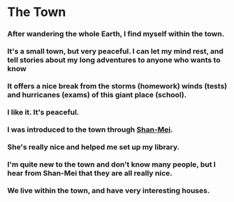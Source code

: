 <head>
  <title>The Town</title>
</head>
<body>
  <h1>The Town</h1>
  <h3>After wandering the whole Earth, I find myself within the town. <br><br> It's a small town, but very peaceful. I can let my mind rest, and tell stories about my long adventures to anyone who wants to know <br><br> It offers a nice break from the storms (homework) winds (tests) and hurricanes (exams) of this giant place (school).<br><br> I like it. It's peaceful. <br><br> I was introduced to the town through <a href="https://harzavad.github.io/the-merchant/">Shan-Mei</a>. <br><br>She's really nice and helped me set up my library. <br><br> I'm quite new to the town and don't know many people, but I hear from Shan-Mei that they are all really nice. <br><br> We live within the town, and have very interesting houses.</h3>
</body>
